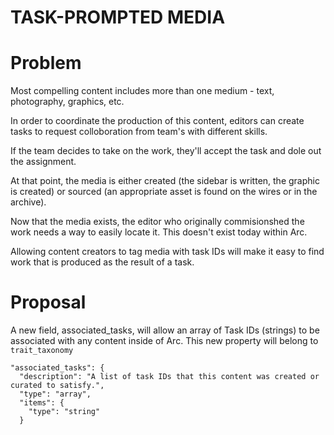 # TASK-PROMPTED MEDIA

# Problem

Most compelling content includes more than one medium - text, photography, graphics, etc. 

In order to coordinate the production of this content, editors can create tasks to request colloboration from team's with different skills.

If the team decides to take on the work, they'll accept the task and dole out the assignment. 

At that point, the media is either created (the sidebar is written, the graphic is created) or sourced (an appropriate asset is found on the wires or in the archive). 

Now that the media exists, the editor who originally commisionshed the work needs a way to easily locate it. This doesn't exist today within Arc. 

Allowing content creators to tag media with task IDs will make it easy to find work that is produced as the result of a task.

# Proposal

A new field, associated_tasks, will allow an array of Task IDs (strings) to be associated with any content inside of Arc. This new property will belong to `trait_taxonomy`


    "associated_tasks": {
      "description": "A list of task IDs that this content was created or curated to satisfy.",
      "type": "array",
      "items": {
        "type": "string"
      }
